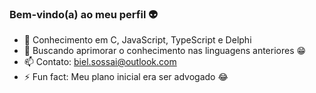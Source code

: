### Bem-vindo(a) ao meu perfil 👽

- 🔭 Conhecimento em C, JavaScript, TypeScript e Delphi
- 🌱 Buscando aprimorar o conhecimento nas linguagens anteriores 😁
- 📫 Contato: biel.sossai@outlook.com
- ⚡ Fun fact: Meu plano inicial era ser advogado 😂

